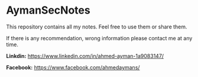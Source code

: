 # AymanSecNotes

This repository contains all my notes. Feel free to use them or share them. 

If there is any recommendation, wrong information please contact me at any time.

**Linkdin:** https://www.linkedin.com/in/ahmed-ayman-1a9083147/

**Facebook:** https://www.facebook.com/ahmedaymans/

